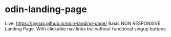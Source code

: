 # odin-landing-page

Live:  https://jaynaii.github.io/odin-landing-page/
Basic NON RESPONISVE Landing Page. With clickable nav links but without functional singup buttons

